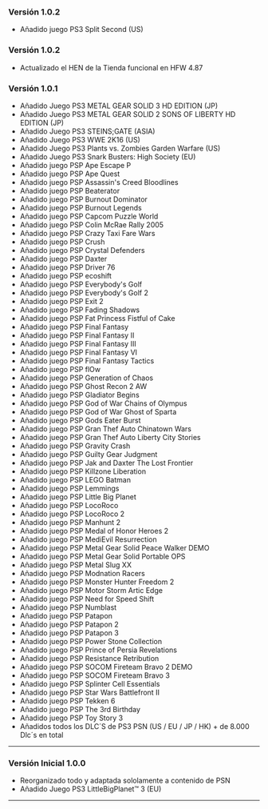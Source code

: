 ### Versión 1.0.2

- Añadido juego PS3 Split Second (US) 


### Versión 1.0.2

- Actualizado el HEN de la Tienda funcional en HFW 4.87


### Versión 1.0.1

- Añadido Juego PS3 METAL GEAR SOLID 3 HD EDITION (JP)
- Añadido Juego PS3 METAL GEAR SOLID 2 SONS OF LIBERTY HD EDITION (JP)
- Añadido Juego PS3 STEINS;GATE (ASIA)
- Añadido Juego PS3 WWE 2K16 (US)
- Añadido Juego PS3 Plants vs. Zombies Garden Warfare (US)
- Añadido Juego PS3 Snark Busters: High Society (EU)
- Añadido juego PSP Ape Escape P
- Añadido juego PSP Ape Quest
- Añadido juego PSP Assassin's Creed Bloodlines
- Añadido juego PSP Beaterator
- Añadido juego PSP Burnout Dominator
- Añadido juego PSP Burnout Legends
- Añadido juego PSP Capcom Puzzle World
- Añadido juego PSP Colin McRae Rally 2005
- Añadido juego PSP Crazy Taxi Fare Wars
- Añadido juego PSP Crush
- Añadido juego PSP Crystal Defenders
- Añadido juego PSP Daxter
- Añadido juego PSP Driver 76
- Añadido juego PSP ecoshift
- Añadido juego PSP Everybody's Golf
- Añadido juego PSP Everybody's Golf 2
- Añadido juego PSP Exit 2
- Añadido juego PSP Fading Shadows
- Añadido juego PSP Fat Princess Fistful of Cake
- Añadido juego PSP Final Fantasy
- Añadido juego PSP Final Fantasy II
- Añadido juego PSP Final Fantasy III
- Añadido juego PSP Final Fantasy VI
- Añadido juego PSP Final Fantasy Tactics
- Añadido juego PSP flOw
- Añadido juego PSP Generation of Chaos
- Añadido juego PSP Ghost Recon 2 AW
- Añadido juego PSP Gladiator Begins
- Añadido juego PSP God of War Chains of Olympus
- Añadido juego PSP God of War Ghost of Sparta
- Añadido juego PSP Gods Eater Burst
- Añadido juego PSP Gran Thef Auto Chinatown Wars
- Añadido juego PSP Gran Thef Auto Liberty City Stories
- Añadido juego PSP Gravity Crash
- Añadido juego PSP Guilty Gear Judgment
- Añadido juego PSP Jak and Daxter The Lost Frontier
- Añadido juego PSP Killzone Liberation
- Añadido juego PSP LEGO Batman
- Añadido juego PSP Lemmings
- Añadido juego PSP Little Big Planet
- Añadido juego PSP LocoRoco
- Añadido juego PSP LocoRoco 2
- Añadido juego PSP Manhunt 2
- Añadido juego PSP Medal of Honor Heroes 2
- Añadido juego PSP MediEvil Resurrection
- Añadido juego PSP Metal Gear Solid Peace Walker DEMO
- Añadido juego PSP Metal Gear Solid Portable OPS
- Añadido juego PSP Metal Slug XX
- Añadido juego PSP Modnation Racers
- Añadido juego PSP Monster Hunter Freedom 2
- Añadido juego PSP Motor Storm Artic Edge
- Añadido juego PSP Need for Speed Shift
- Añadido juego PSP Numblast
- Añadido juego PSP Patapon
- Añadido juego PSP Patapon 2
- Añadido juego PSP Patapon 3
- Añadido juego PSP Power Stone Collection
- Añadido juego PSP Prince of Persia Revelations
- Añadido juego PSP Resistance Retribution
- Añadido juego PSP SOCOM Fireteam Bravo 2 DEMO
- Añadido juego PSP SOCOM Fireteam Bravo 3
- Añadido juego PSP Splinter Cell Essentials
- Añadido juego PSP Star Wars Battlefront II
- Añadido juego PSP Tekken 6
- Añadido juego PSP The 3rd Birthday
- Añadido juego PSP Toy Story 3
- Añadidos todos los DLC´S de PS3 PSN (US / EU / JP / HK) + de 8.000 Dlc´s en total


------------------------------------------------------------------------------------------------------------------

### Versión Inicial 1.0.0

- Reorganizado todo y adaptada sololamente a contenido de PSN
- Añadido Juego PS3 LittleBigPlanet™ 3 (EU)

------------------------------------------------------------------------------------------------------------------

